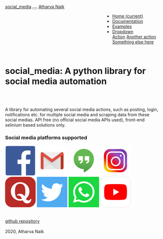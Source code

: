<!DOCTYPE html>
<html lang="en">
    <head>
        <meta charset="UTF-8" />
        <meta name="viewport" content="width=device-width, initial-scale=1.0" />
        <link rel="stylesheet" type="text/css" href="css/main.css">
        <link rel="stylesheet" href="https://use.fontawesome.com/releases/v5.13.0/css/all.css" integrity="sha384-Bfad6CLCknfcloXFOyFnlgtENryhrpZCe29RTifKEixXQZ38WheV+i/6YWSzkz3V" crossorigin="anonymous"/>
        <!--BOOTSTRAP JS-->
        <script src="https://code.jquery.com/jquery-3.3.1.slim.min.js" integrity="sha384-q8i/X+965DzO0rT7abK41JStQIAqVgRVzpbzo5smXKp4YfRvH+8abtTE1Pi6jizo" crossorigin="anonymous"></script>
        <script src="https://cdnjs.cloudflare.com/ajax/libs/popper.js/1.14.7/umd/popper.min.js" integrity="sha384-UO2eT0CpHqdSJQ6hJty5KVphtPhzWj9WO1clHTMGa3JDZwrnQq4sF86dIHNDz0W1" crossorigin="anonymous"></script>
        <script src="https://stackpath.bootstrapcdn.com/bootstrap/4.3.1/js/bootstrap.min.js" integrity="sha384-JjSmVgyd0p3pXB1rRibZUAYoIIy6OrQ6VrjIEaFf/nJGzIxFDsf4x0xIM+B07jRM" crossorigin="anonymous"></script>
        <!--BOOTSTRAP CSS-->
        <link rel="stylesheet" href="https://stackpath.bootstrapcdn.com/bootstrap/4.3.1/css/bootstrap.min.css" integrity="sha384-ggOyR0iXCbMQv3Xipma34MD+dH/1fQ784/j6cY/iJTQUOhcWr7x9JvoRxT2MZw1T" crossorigin="anonymous">
        <title>A python library for social media automation</title>
    </head>
    <body>
        <div class="header">
            <nav class="navbar navbar-expand-lg sticky">
                <a class="navbar-brand logo" href="https://github.com/atharva-naik/social_media/tree/gh-pages">social_media</a>
                <button class="navbar-toggler" type="button" data-toggle="collapse" data-target="#navbarSupportedContent" aria-controls="navbarSupportedContent" aria-expanded="false" aria-label="Toggle navigation">
                  <span class="navbar-toggler-icon"><i class="fa fa-home" aria-hidden="true"></i></span>
                </button>
                <a class="current-user" href="https://github.com/atharva-naik">
                    Atharva Naik
                </a>
                <div class="collapse navbar-collapse id="navbarSupportedContent">
                    <ul class="navbar-nav mr-auto" style="margin-left: 65%; margin-right:auto">
                        <li class="nav-item active">
                            <a class="nav-link" href="#">Home <span class="sr-only">(current)</span></a>
                        </li>
                        <li class="nav-item">
                            <a class="nav-link" href="#">Documentation</a>
                        </li>
                        <li class="nav-item">
                            <a class="nav-link" href="#">Examples</a>
                        </li>
                        <li class="nav-item dropdown">
                            <a class="nav-link dropdown-toggle" href="#" id="navbarDropdown" role="button" data-toggle="dropdown" aria-haspopup="true" aria-expanded="false">
                            Dropdown
                            </a>
                            <div class="dropdown-menu" aria-labelledby="navbarDropdown">
                                <a class="dropdown-item" href="#">Action</a>
                                <a class="dropdown-item" href="#">Another action</a>
                                <div class="dropdown-divider"></div>
                                <a class="dropdown-item" href="#">Something else here</a>
                            </div>
                        </li>
                    </ul>
                </div>
            </nav>
            <br>
            <h1>social_media: A python library for social media automation</h1>
            <br>
        </div>
        <div class="content">
            <br>
            <p>A library for automating several social media actions, such as posting, login, notifications etc. for multiple  social media and scraping data from these social medias. API free (no official social media APIs used), front-end selinium based solutions only.</p>
            <h3>Social media platforms supported</h3>
            <div style="border-width: 2px; border-color: black;">
                <img style="display: inline;" src="https://github.com/atharva-naik/social_media/blob/main/images/facebook.png?raw=true" width="100">
                <img style="display: inline;" src="https://github.com/atharva-naik/social_media/blob/main/images/gmail.png?raw=true" width="100">
                <img style="display: inline;" src="https://github.com/atharva-naik/social_media/blob/main/images/hangouts.png?raw=true" width="100">
                <img style="display: inline;" src="https://github.com/atharva-naik/social_media/blob/main/images/instagram.jpg?raw=true" width="100">
                <img style="display: inline;" src="https://github.com/atharva-naik/social_media/blob/main/images/quora.png?raw=true" width="100">
                <img style="display: inline;" src="https://github.com/atharva-naik/social_media/blob/main/images/twitter.png?raw=true" width="100">
                <img style="display: inline;" src="https://github.com/atharva-naik/social_media/blob/main/images/whatsapp.png?raw=true" width="100">
                <img style="display: inline;" src="https://github.com/atharva-naik/social_media/blob/main/images/youtube.png?raw=true" width="100">
            </div>
            <br><br>
        </div>
        <div class="footer">
            <div class="repo-details">
                <a class="repo-link" href="https://github.com/atharva-naik/social_media/">github repository</a>
            </div>
            <br>
            <div class="copyright">
                <i class="fa fa-copyright" aria-hidden="true"></i> 2020, Atharva Naik
            </div>
            <br>
        </div>
        <script src="index.js"></script>
    </body>
</html>

